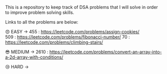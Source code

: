 This is a repository to keep track of DSA problems that I will solve in order to improve problem solving skills.

Links to all the problems are below: 

😍 EASY -> 
455 : https://leetcode.com/problems/assign-cookies/  
509 : https://leetcode.com/problems/fibonacci-number/
70 : https://leetcode.com/problems/climbing-stairs/

😎 MEDIUM -> 
2610 : https://leetcode.com/problems/convert-an-array-into-a-2d-array-with-conditions/

😢 HARD ->
